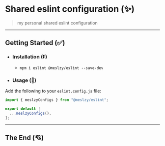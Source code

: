 # Shared eslint configuration  (✨)

> my personal shared eslint configuration

---

## Getting Started (✅)

- ### Installation (⏬)

  - `npm i eslint @meslzy/eslint --save-dev`

- ### Usage  (🌠)

Add the following to your `eslint.config.js` file:

```js
import { meslzyConfigs } from "@meslzy/eslint";

export default [
  ...meslzyConfigs(),
];
```

---

## The End (💘)
